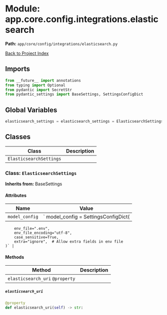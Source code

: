 # Module: app.core.config.integrations.elasticsearch

**Path:** `app/core/config/integrations/elasticsearch.py`

[Back to Project Index](../../../../../index.md)

## Imports
```python
from __future__ import annotations
from typing import Optional
from pydantic import SecretStr
from pydantic_settings import BaseSettings, SettingsConfigDict
```

## Global Variables
```python
elasticsearch_settings = elasticsearch_settings = ElasticsearchSettings()
```

## Classes

| Class | Description |
| --- | --- |
| `ElasticsearchSettings` |  |

### Class: `ElasticsearchSettings`
**Inherits from:** BaseSettings

#### Attributes

| Name | Value |
| --- | --- |
| `model_config` | `    model_config = SettingsConfigDict(
        env_file=".env",
        env_file_encoding="utf-8",
        case_sensitive=True,
        extra="ignore",  # Allow extra fields in env file
    )` |

#### Methods

| Method | Description |
| --- | --- |
| `elasticsearch_uri` `@property` |  |

##### `elasticsearch_uri`
```python
@property
def elasticsearch_uri(self) -> str:
```
